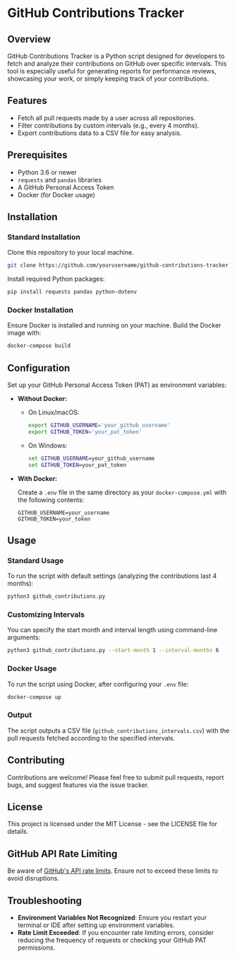 # GitHub Contributions Tracker

## Overview

GitHub Contributions Tracker is a Python script designed for developers to fetch and analyze their contributions on GitHub over specific intervals. This tool is especially useful for generating reports for performance reviews, showcasing your work, or simply keeping track of your contributions.

## Features

- Fetch all pull requests made by a user across all repositories.
- Filter contributions by custom intervals (e.g., every 4 months).
- Export contributions data to a CSV file for easy analysis.

## Prerequisites

- Python 3.6 or newer
- `requests` and `pandas` libraries
- A GitHub Personal Access Token
- Docker (for Docker usage)

## Installation

### Standard Installation

Clone this repository to your local machine.

```bash
git clone https://github.com/yourusername/github-contributions-tracker.git
```

Install required Python packages:

```bash
pip install requests pandas python-dotenv
```

### Docker Installation

Ensure Docker is installed and running on your machine. Build the Docker image with:

```bash
docker-compose build
```

## Configuration

Set up your GitHub Personal Access Token (PAT) as environment variables:

- **Without Docker:**

  - On Linux/macOS:

    ```bash
    export GITHUB_USERNAME='your_github_username'
    export GITHUB_TOKEN='your_pat_token'
    ```

  - On Windows:

    ```cmd
    set GITHUB_USERNAME=your_github_username
    set GITHUB_TOKEN=your_pat_token
    ```

- **With Docker:**

  Create a `.env` file in the same directory as your `docker-compose.yml` with the following contents:

  ```env
  GITHUB_USERNAME=your_username
  GITHUB_TOKEN=your_token
  ```

## Usage

### Standard Usage

To run the script with default settings (analyzing the contributions last 4 months):

```bash
python3 github_contributions.py
```

### Customizing Intervals

You can specify the start month and interval length using command-line arguments:

```bash
python3 github_contributions.py --start-month 1 --interval-months 6
```

### Docker Usage

To run the script using Docker, after configuring your `.env` file:

```bash
docker-compose up
```

### Output

The script outputs a CSV file (`github_contributions_intervals.csv`) with the pull requests fetched according to the specified intervals.

## Contributing

Contributions are welcome! Please feel free to submit pull requests, report bugs, and suggest features via the issue tracker.

## License

This project is licensed under the MIT License - see the LICENSE file for details.

## GitHub API Rate Limiting

Be aware of [GitHub's API rate limits](https://docs.github.com/en/rest/overview/resources-in-the-rest-api#rate-limiting). Ensure not to exceed these limits to avoid disruptions.

## Troubleshooting

- **Environment Variables Not Recognized**: Ensure you restart your terminal or IDE after setting up environment variables.
- **Rate Limit Exceeded**: If you encounter rate limiting errors, consider reducing the frequency of requests or checking your GitHub PAT permissions.
